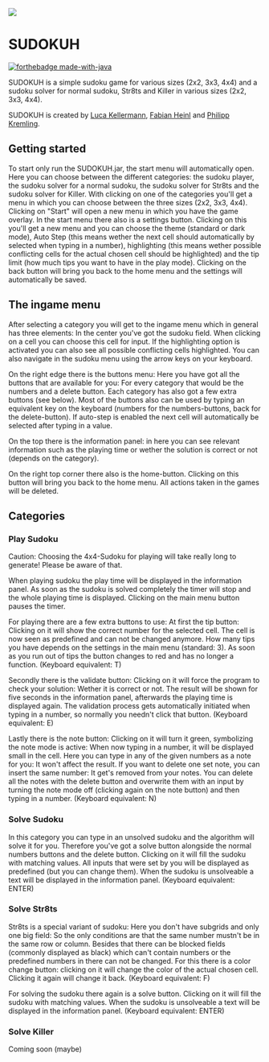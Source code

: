 ![](https://i.imgur.com/R2yKOuR.png)

# SUDOKUH
[![forthebadge made-with-java](https://forthebadge.com/images/badges/made-with-java.svg)](https://java.com/)

SUDOKUH is a simple sudoku game for various sizes (2x2, 3x3, 4x4) and a sudoku solver for normal sudoku, Str8ts and Killer in various sizes (2x2, 3x3, 4x4).

SUDOKUH is created by [Luca Kellermann](https://github.com/Lukellmann), [Fabian Heinl](https://github.com/WHYZNSoftware) and [Philipp Kremling](https://github.com/KremlingP).

## Getting started
To start only run the SUDOKUH.jar, the start menu will automatically open. Here you can choose between the different categories: the sudoku player, the sudoku solver for a normal sudoku, the sudoku solver for Str8ts and the sudoku solver for Killer. With clicking on one of the categories you'll get a menu in which you can choose between the three sizes (2x2, 3x3, 4x4). Clicking on "Start" will open a new menu in which you have the game overlay. In the start menu there also is a settings button. Clicking on this you'll get a new menu and you can choose the theme (standard or dark mode), Auto Step (this means wether the next cell should automatically by selected when typing in a number), highlighting (this means wether possible conflicting cells for the actual chosen cell should be highlighted) and the tip limit (how much tips you want to have in the play mode). Clicking on the back button will bring you back to the home menu and the settings will automatically be saved.

## The ingame menu
After selecting a category you will get to the ingame menu which in general has three elements: In the center you've got the sudoku field. When clicking on a cell you can choose this cell for input. If the highlighting option is activated you can also see all possible conflicting cells highlighted. You can also navigate in the sudoku menu using the arrow keys on your keyboard.

On the right edge there is the buttons menu: Here you have got all the buttons that are available for you: For every category that would be the numbers and a delete button. Each category has also got a few extra buttons (see below). Most of the buttons also can be used by typing an equivalent key on the keyboard (numbers for the numbers-buttons, back for the delete-button). If auto-step is enabled the next cell will automatically be selected after typing in a value.

On the top there is the information panel: in here you can see relevant information such as the playing time or wether the solution is correct or not (depends on the category). 

On the right top corner there also is the home-button. Clicking on this button will bring you back to the home menu. All actions taken in the games will be deleted.

## Categories
### Play Sudoku
Caution: Choosing the 4x4-Sudoku for playing will take really long to generate! Please be aware of that.

When playing sudoku the play time will be displayed in the information panel. As soon as the sudoku is solved completely the timer will stop and the whole playing time is displayed. Clicking on the main menu button pauses the timer.

For playing there are a few extra buttons to use: At first the tip button: Clicking on it will show the correct number for the selected cell. The cell is now seen as predefined and can not be changed anymore. How many tips you have depends on the settings in the main menu (standard: 3). As soon as you run out of tips the button changes to red and has no longer a function. (Keyboard equivalent: T)

Secondly there is the validate button: Clicking on it will force the program to check your solution: Wether it is correct or not. The result will be shown for five seconds in the information panel, afterwards the playing time is displayed again. The validation process gets automatically initiated when typing in a number, so normally you needn't click that button. (Keyboard equivalent: E)

Lastly there is the note button: Clicking on it will turn it green, symbolizing the note mode is active: When now typing in a number, it will be displayed small in the cell. Here you can type in any of the given numbers as a note for you: It won't affect the result. If you want to delete one set note, you can insert the same number: It get's removed from your notes. You can delete all the notes with the delete button and overwrite them with an input by turning the note mode off (clicking again on the note button) and then typing in a number. (Keyboard equivalent: N)

### Solve Sudoku
In this category you can type in an unsolved sudoku and the algorithm will solve it for you. Therefore you've got a solve button alongside the normal numbers buttons and the delete button. Clicking on it will fill the sudoku with matching values. All inputs that were set by you will be displayed as predefined (but you can change them). When the sudoku is unsolveable a text will be displayed in the information panel. (Keyboard equivalent: ENTER)

### Solve Str8ts
Str8ts is a special variant of sudoku: Here you don't have subgrids and only one big field: So the only conditions are that the same number mustn't be in the same row or column. Besides that there can be blocked fields (commonly displayed as black) which can't contain numbers or the predefined numbers in there can not be changed. For this there is a color change button: clicking on it will change the color of the actual chosen cell. Clicking it again will change it back. (Keyboard equivalent: F)

For solving the sudoku there again is a solve button. Clicking on it will fill the sudoku with matching values. When the sudoku is unsolveable a text will be displayed in the information panel. (Keyboard equivalent: ENTER)

### Solve Killer
Coming soon (maybe)
